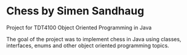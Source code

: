 # Chess by Simen Sandhaug
Project for TDT4100 Object Oriented Programming in Java

The goal of the project was to implement chess in Java using classes, interfaces, enums and other object oriented programming topics.
